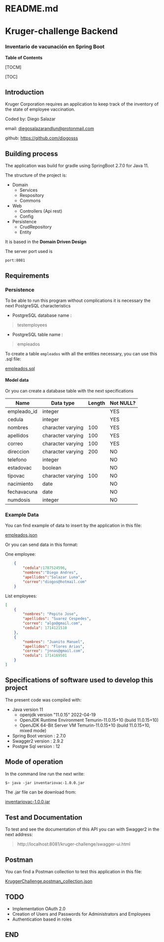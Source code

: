 # README.md

# Kruger-challenge Backend

### Inventario de vacunación en Spring Boot

**Table of Contents**

[TOCM]

[TOC]


## Introduction

Kruger Corporation requires an application to keep track of the inventory of the state of
employee vaccination.

Coded by: Diego Salazar

email: diegosalazarandlun@protonmail.com

github: https://github.com/diogosss

## Building process

The application was build for gradle using SpringBoot 2.7.0 for Java 11.

The structure of the project is:
+ Domain
  + Services
  + Respository
  + Commons
+ Web
  + Controllers (Api rest)
  + Config
+ Persistence
  + CrudRepository
  + Entity

It is based in the **Domain Driven Design**

The server port used is

`port:8081`

## Requirements

### Persistence

To be able to run this program without complications it is necessary the next PostgreSQL characteristics

+ PostgreSQL database name :
>testemployees
+ PostgreSQL table name :
>empleados

To create a table `empleados` with all the entities necessary, you can use this .sql file:

[empleados.sql](https://github.com/diogosss/kruger-challenge-springbknd/blob/main/files/empleados.sql)

#### Model data

Or you can create a database table with the next specifications

| Name        | Data type         | Length | Not NULL? |
|-------------|-------------------|--------|-----------|
| empleado_id | integer           |        | YES       |
| cedula      | integer           |        | YES       |
| nombres     | character varying | 100    | YES       |
| apellidos   | character varying | 100    | YES       |
| correo      | character varying | 100    | YES       |
| direccion   | character varying | 200    | NO        |
| telefono    | integer           |        | NO        |
| estadovac   | boolean           |        | NO        |
| tipovac     | character varying | 100    | NO        |
| nacimiento  | date              |        | NO        |
| fechavacuna | date              |        | NO        |
| numdosis    | integer           |        | NO        |


### Example Data

You can find example of data to insert by the application in this file:

[empleados.json](https://github.com/diogosss/kruger-challenge-springbknd/blob/main/files/exampledata.json)

Or you can send data in this format:

One employee:
```json
    {
        "cedula":1787524596,
        "nombres":"Diego Andres",
        "apellidos":"Salazar Luna",
        "correo":"diogos@hotmail.com"
    }
```

List employees:
```json
[
    {
        "nombres": "Pepito Jose",
        "apellidos": "Suarez Cespedes",
        "correo": "algo@gmail.com",
        "cedula": 1714121510
    },
    {
        "nombres": "Juanito Manuel",
        "apellidos": "Flores Arias",
        "correo": "jnnas@gmail.com",
        "cedula": 1714169501
    }
]
```



## Specifications of software used to develop this project
The present code was compiled with:
+ Java version 11
  + openjdk version "11.0.15" 2022-04-19
  + OpenJDK Runtime Environment Temurin-11.0.15+10 (build 11.0.15+10)
  + OpenJDK 64-Bit Server VM Temurin-11.0.15+10 (build 11.0.15+10, mixed mode)
+ Spring Boot version : 2.7.0
+ Swagger2 version : 2.9.2
+ Postgre Sql version : 12 



## Mode of operation
In the command line run the next write:

```bash
$> java -jar inventariovac-1.0.0.jar
```
The .jar file can be download from:

[inventariovac-1.0.0.jar](https://github.com/diogosss/kruger-challenge-springbknd/raw/main/files/inventariovac-1.0.0.jar)

## Test and Documentation

To test and see the documentation of this API you can with Swagger2 in the next address:

>http://localhost:8081/kruger-challenge/swagger-ui.html

## Postman

You can find a Postman collection to test this application in this file:

[KruggerChallenge.postman_collection.json](https://github.com/diogosss/kruger-challenge-springbknd/blob/main/files/KruggerChallenge.postman_collection.json)

## TODO

+ Implementation OAuth 2.0
+ Creation of Users and Passwords for Administrators and Employees
+ Authentication based in roles



## END
